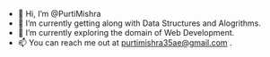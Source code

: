 - 👋 Hi, I’m @PurtiMishra
- 👀 I’m currently getting along with Data Structures and Alogrithms.
- 🌱 I’m currently exploring the domain of Web Development.
- 📫 You can reach me out at purtimishra35ae@gmail.com .

<!---
PurtiMishra/PurtiMishra is a ✨ special ✨ repository because its `README.md` (this file) appears on your GitHub profile.
You can click the Preview link to take a look at your changes.
--->
